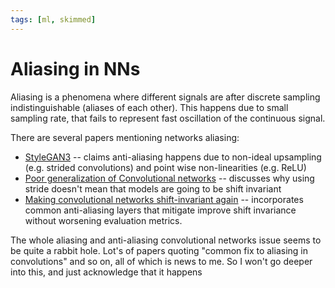 ```yaml
---
tags: [ml, skimmed]
---
```


# Aliasing in NNs

Aliasing is a phenomena where different signals are after discrete sampling
indistinguishable (aliases of each other). This happens due to small sampling
rate, that fails to represent fast oscillation of the continuous signal.

There are several papers mentioning networks aliasing:
- [StyleGAN3](./stylegan3.md) -- claims anti-aliasing happens due to non-ideal
  upsampling (e.g. strided convolutions) and point wise non-linearities (e.g.
  ReLU)
- [Poor generalization of Convolutional
  networks](./poor_generalization_of_convolutional_networks.md) -- discusses why
  using stride doesn't mean that models are going to be shift invariant
- [Making convolutional networks shift-invariant
  again](https://proceedings.mlr.press/v97/zhang19a/zhang19a.pdf) --
  incorporates common anti-aliasing layers that mitigate improve shift
  invariance without worsening evaluation metrics.

The whole aliasing and anti-aliasing convolutional networks issue seems
to be quite a rabbit hole. Lot's of papers quoting "common fix to aliasing in
convolutions" and so on, all of which is news to me. So I won't go deeper into
this, and just acknowledge that it happens
